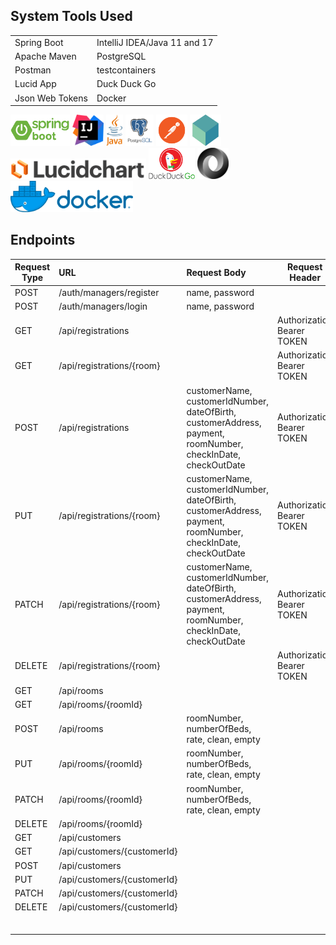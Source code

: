





## System Tools Used

|                 |                              |
|-----------------|:-----------------------------|
| Spring Boot     | IntelliJ IDEA/Java 11 and 17 |
| Apache Maven    | PostgreSQL                   |
| Postman         | testcontainers               |
| Lucid App       | Duck Duck Go                 |
| Json Web Tokens | Docker                       |
<img alt="Spring-Boot" height="50" src="images/spring-boot-logo.png"/>
<img alt="IntelliJ-idea" height="50" src="images/intellij-idea-logo.png"/>
<img alt="Java" height="50" src="images/java-logo.png"/>
<img alt="PostgreSQL" height="50" src="images/postgresql-logo.png"/>
<img alt="Postman" height="50" src="images/postman-logo.png"/>
<img alt="testcontainers" height="50" src="images/testcontainers.png"/>
<img alt="Lucid charts" height="33" src="images/lucidcharts.png"/>
<img alt="Duck Duck Go" height="50" src="images/duckduckgo-logo.png"/>
<img alt="JSON" height="50" src="images/json-logo.png"/>
<img alt="Docker" height="50" src="images/docker-logo.png"/>



## Endpoints



| Request Type | URL                                 | Request Body                                                                                                      | Request Header            |
|--------------|:------------------------------------|:------------------------------------------------------------------------------------------------------------------|---------------------------|
| POST         | /auth/managers/register             | name, password                                                                                                    |                     |
| POST         | /auth/managers/login                | name, password                                                                                                    |                        |
| GET          | /api/registrations                  |                                                                                                                   | Authorization Bearer TOKEN |
| GET          | /api/registrations/{room}           |                                                                                                                   | Authorization Bearer TOKEN |
| POST         | /api/registrations                  | customerName, customerIdNumber, dateOfBirth, customerAddress, <br/>payment, roomNumber, checkInDate, checkOutDate | Authorization Bearer TOKEN |
| PUT          | /api/registrations/{room}           | customerName, customerIdNumber, dateOfBirth, customerAddress, <br/>payment, roomNumber, checkInDate, checkOutDate | Authorization Bearer TOKEN |
| PATCH        | /api/registrations/{room}           | customerName, customerIdNumber, dateOfBirth, customerAddress, <br/>payment, roomNumber, checkInDate, checkOutDate | Authorization Bearer TOKEN |
| DELETE       | /api/registrations/{room}           |                                                                                                                   |    Authorization Bearer TOKEN                       |
| GET          | /api/rooms                          |                                                                                                                   |                           |
| GET          | /api/rooms/{roomId}                 |                                                                                                                   |                           |
| POST         | /api/rooms                          | roomNumber, numberOfBeds, rate, clean, empty                                                                      |                           |
| PUT          | /api/rooms/{roomId}                 | roomNumber, numberOfBeds, rate, clean, empty                                                                                                                     |                           |
| PATCH        | /api/rooms/{roomId}                 | roomNumber, numberOfBeds, rate, clean, empty                                                                                                                     |                           |
| DELETE       | /api/rooms/{roomId}                 |                                                                                                                   |                           |
| GET          | /api/customers                      |                                                                                                                   |                           |
| GET          | /api/customers/{customerId}         |                                                                                                                   |                           |
| POST         |        /api/customers                              |                                                                                                                   |                           |
| PUT          | /api/customers/{customerId}                                     |                                                                                                                   |                           |
| PATCH        | /api/customers/{customerId}                                     |                                                                                                                   |                           |
| DELETE       | /api/customers/{customerId}                                     |                                                                                                                   |                           |
|              |                                     |                                                                                                                   |                           |
|              |                                     |                                                                                                                   |                           |
|              |                                     |                                                                                                                   |                           |
|              |                                     |                                                                                                                   |                           |
|              |                                     |                                                                                                                   |                           |
|              |                                     |                                                                                                                   |                           |
